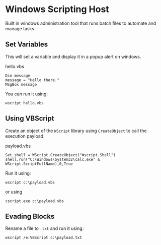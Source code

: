 # Windows Scripting Host
Built in windows administration tool that runs batch files to automate and manage tasks. 

## Set Variables
This will set a variable and display it in a popup alert on windows.

hello.vbs
```
Dim message
message = "Hello there."
MsgBox message
```

You can run it using:

`wscript hello.vbs`

## Using VBScript
Create an object of the `WScript` library using `CreateObject` to call the execution payload.

payload.vbs
```
Set shell = WScript.CreateObject("Wscript.Shell")
shell.run("C:\Windows\System32\calc.exe" & WScript.ScriptFullName),0,True
```

Run it using:

`wscript c:\payload.vbs`

or using 

`cscript.exe c:\payload.vbs`

## Evading Blocks
Rename a file to `.txt` and run it using:

`wscript /e:VBScript c:\payload.txt`


